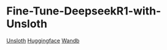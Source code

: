 # Fine-Tune-DeepseekR1-with-Unsloth

[Unsloth](https://docs.unsloth.ai/get-started/unsloth-notebooks)
[Huggingface](https://docs.unsloth.ai/get-started/unsloth-notebooks)
[Wandb](https://wandb.ai/)
